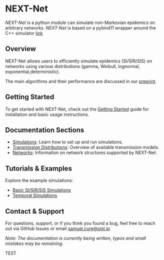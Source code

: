 # NEXT-Net

*NEXT-Net* is a python module can simulate non-Markovian epidemics on arbitrary networks. *NEXT-Net* is based on a pybind11 wrapper around the C++ simulator [link](https://github.com/oist/NEXTNet)

## Overview
NEXT-Net allows users to efficiently simulate epidemics (SI/SIR/SIS) on networks using various distributions (gamma, Weibull, lognormal, exponential,deterministic).

The main algorithms and their performance are discussed in our [preprint](https://arxiv.org/abs/2412.07095).


## Getting Started
To get started with NEXT-Net, check out the [Getting Started](getting_started.md) guide for installation and basic usage instructions.

## Documentation Sections
- [Simulations](simulations.md): Learn how to set up and run simulations.
- [Transmission Distributions](transmission_distributions.md): Overview of available transmission models.
- [Networks](networks.md): Information on network structures supported by NEXT-Net.

## Tutorials & Examples
Explore the example simulations:
- [Basic SI/SIR/SIS Simulations](examples/simulations_examples.md)
- [Temporal Simulations](examples/simulations_temporal.md)


## Contact & Support
For questions, support, or if you think you found a bug, feel free to reach out via GitHub Issues or email samuel.cure@oist.jp


*Note: The documentation is currently being written, typos and small mistakes may be remaining.*

TEST
